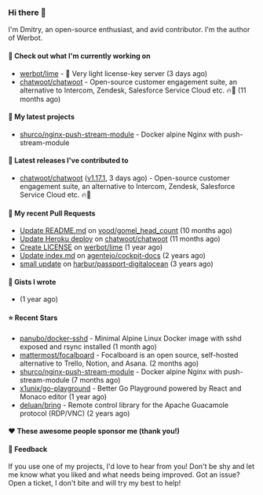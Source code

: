 ### Hi there 👋

I'm Dmitry, an open-source enthusiast, and avid contributor. I'm the author of Werbot. 

#### 👷 Check out what I'm currently working on

- [werbot/lime](https://github.com/werbot/lime) - 🍋 Very light license-key server (3 days ago)
- [chatwoot/chatwoot](https://github.com/chatwoot/chatwoot) - Open-source customer engagement suite, an alternative to Intercom, Zendesk, Salesforce Service Cloud etc. 🔥💬 (11 months ago)

#### 🌱 My latest projects

- [shurco/nginx-push-stream-module](https://github.com/shurco/nginx-push-stream-module) - Docker alpine Nginx with push-stream-module

#### 🔭 Latest releases I've contributed to

- [chatwoot/chatwoot](https://github.com/chatwoot/chatwoot) ([v1.17.1](https://github.com/chatwoot/chatwoot/releases/tag/v1.17.1), 3 days ago) - Open-source customer engagement suite, an alternative to Intercom, Zendesk, Salesforce Service Cloud etc. 🔥💬

#### 🔨 My recent Pull Requests

- [Update README.md](https://github.com/vood/gomel_head_count/pull/1) on [vood/gomel_head_count](https://github.com/vood/gomel_head_count) (10 months ago)
- [Update Heroku deploy](https://github.com/chatwoot/chatwoot/pull/1030) on [chatwoot/chatwoot](https://github.com/chatwoot/chatwoot) (11 months ago)
- [Create LICENSE](https://github.com/werbot/lime/pull/1) on [werbot/lime](https://github.com/werbot/lime) (1 year ago)
- [Update index.md](https://github.com/agentejo/cockpit-docs/pull/18) on [agentejo/cockpit-docs](https://github.com/agentejo/cockpit-docs) (2 years ago)
- [small update](https://github.com/harbur/passport-digitalocean/pull/1) on [harbur/passport-digitalocean](https://github.com/harbur/passport-digitalocean) (3 years ago)

#### 📓 Gists I wrote

- [](https://gist.github.com/959752bb9b046d792e71ca185f48d641) (1 year ago)

#### ⭐ Recent Stars

- [panubo/docker-sshd](https://github.com/panubo/docker-sshd) - Minimal Alpine Linux Docker image with sshd exposed and rsync installed (1 month ago)
- [mattermost/focalboard](https://github.com/mattermost/focalboard) - Focalboard is an open source, self-hosted alternative to Trello, Notion, and Asana. (2 months ago)
- [shurco/nginx-push-stream-module](https://github.com/shurco/nginx-push-stream-module) - Docker alpine Nginx with push-stream-module (7 months ago)
- [x1unix/go-playground](https://github.com/x1unix/go-playground) - Better Go Playground powered by React and Monaco editor (1 year ago)
- [deluan/bring](https://github.com/deluan/bring) - Remote control library for the Apache Guacamole protocol (RDP/VNC) (2 years ago)

#### ❤️ These awesome people sponsor me (thank you!)


#### 💬 Feedback

If you use one of my projects, I'd love to hear from you! Don't be shy and let me know what you liked
and what needs being improved. Got an issue? Open a ticket, I don't bite and will try my best to help!
